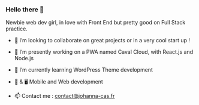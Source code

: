 ### Hello there 🤙
Newbie web dev girl, in love with Front End but pretty good on Full Stack practice.

- 👯 I’m looking to collaborate on great projects or in a very cool start up !
- 🐎 I’m presently working on a PWA named Caval Cloud, with React.js and Node.js
- 🌱 I’m currently learning WordPress Theme development
- 📱 & 🖥️  Mobile and Web development 

- 📫 Contact me : contact@johanna-cas.fr

<!--
**Johanna-cs/Johanna-cs** is a ✨ _special_ ✨ repository because its `README.md` (this file) appears on your GitHub profile.



- 🔭 I’m currently working on a PWA project from Caval Cloud app, with React.js and Node.js
- 🌱 I’m currently learning ...
- 👯 I’m looking to collaborate on ...
- 🤔 I’m looking for help with ...
- 💬 Ask me about ...
- 📫 Contact me : contact@johanna-cas.fr
- 😄 Pronouns: ...
- ⚡ Fun fact: ...
-->
